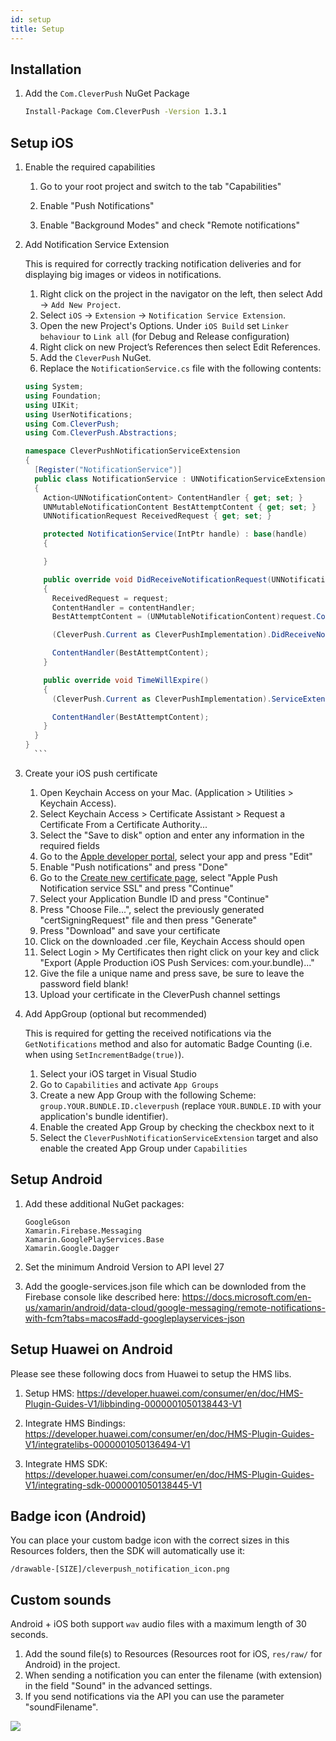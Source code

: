 ```yaml
---
id: setup
title: Setup
---
```


## Installation

1. Add the `Com.CleverPush` NuGet Package
    ```bash
    Install-Package Com.CleverPush -Version 1.3.1
    ```


## Setup iOS

1. Enable the required capabilities

   1. Go to your root project and switch to the tab "Capabilities"
   
   2. Enable "Push Notifications"
   
   3. Enable "Background Modes" and check "Remote notifications"

2. Add Notification Service Extension

    This is required for correctly tracking notification deliveries and for displaying big images or videos in notifications.

    1. Right click on the project in the navigator on the left, then select Add -> `Add New Project`.
    2. Select `iOS` -> `Extension` -> `Notification Service Extension`.
    3. Open the new Project's Options. Under `iOS Build` set `Linker behaviour` to `Link all` (for Debug and Release configuration)
    4. Right click on new Project’s References then select Edit References.
    5. Add the `CleverPush` NuGet.
    6. Replace the `NotificationService.cs` file with the following contents:

      ```csharp
      using System;
      using Foundation;
      using UIKit;
      using UserNotifications;
      using Com.CleverPush;
      using Com.CleverPush.Abstractions;

      namespace CleverPushNotificationServiceExtension
      {
        [Register("NotificationService")]
        public class NotificationService : UNNotificationServiceExtension
        {
          Action<UNNotificationContent> ContentHandler { get; set; }
          UNMutableNotificationContent BestAttemptContent { get; set; }
          UNNotificationRequest ReceivedRequest { get; set; }

          protected NotificationService(IntPtr handle) : base(handle)
          {

          }

          public override void DidReceiveNotificationRequest(UNNotificationRequest request, Action<UNNotificationContent> contentHandler)
          {
            ReceivedRequest = request;
            ContentHandler = contentHandler;
            BestAttemptContent = (UNMutableNotificationContent)request.Content.MutableCopy();

            (CleverPush.Current as CleverPushImplementation).DidReceiveNotificationExtensionRequest(request, BestAttemptContent);

            ContentHandler(BestAttemptContent);
          }

          public override void TimeWillExpire()
          {
            (CleverPush.Current as CleverPushImplementation).ServiceExtensionTimeWillExpireRequest(ReceivedRequest, BestAttemptContent);

            ContentHandler(BestAttemptContent);
          }
        }
      }
        ```

3. Create your iOS push certificate

   1. Open Keychain Access on your Mac. (Application > Utilities > Keychain Access).
   2. Select Keychain Access > Certificate Assistant > Request a Certificate From a Certificate Authority...
   3. Select the "Save to disk" option and enter any information in the required fields
   4. Go to the [Apple developer portal](https://developer.apple.com/account/ios/identifier/bundle), select your app and press "Edit"
   5. Enable "Push notifications" and press "Done"
   6. Go to the [Create new certificate page](https://developer.apple.com/account/ios/certificate/create), select "Apple Push Notification service SSL" and press "Continue"
   7. Select your Application Bundle ID and press "Continue"
   8. Press "Choose File...", select the previously generated "certSigningRequest" file and then press "Generate"
   9. Press "Download" and save your certificate
   10. Click on the downloaded .cer file, Keychain Access should open
   11. Select Login > My Certificates then right click on your key and click "Export (Apple Production iOS Push Services: com.your.bundle)..."
   12. Give the file a unique name and press save, be sure to leave the password field blank!
   13. Upload your certificate in the CleverPush channel settings
   

4. Add AppGroup (optional but recommended)

    This is required for getting the received notifications via the `GetNotifications` method and also for automatic Badge Counting (i.e. when using `SetIncrementBadge(true)`).

    1. Select your iOS target in Visual Studio
    2. Go to `Capabilities` and activate `App Groups`
    3. Create a new App Group with the following Scheme: `group.YOUR.BUNDLE.ID.cleverpush` (replace `YOUR.BUNDLE.ID` with your application's bundle identifier).
    4. Enable the created App Group by checking the checkbox next to it
    5. Select the `CleverPushNotificationServiceExtension` target and also enable the created App Group under `Capabilities`


## Setup Android

1. Add these additional NuGet packages:
   ```
   GoogleGson
   Xamarin.Firebase.Messaging
   Xamarin.GooglePlayServices.Base
   Xamarin.Google.Dagger
   ```

2. Set the minimum Android Version to API level 27
3. Add the google-services.json file which can be downloded from the Firebase console like described here: https://docs.microsoft.com/en-us/xamarin/android/data-cloud/google-messaging/remote-notifications-with-fcm?tabs=macos#add-googleplayservices-json


## Setup Huawei on Android

Please see these following docs from Huawei to setup the HMS libs.

1. Setup HMS: https://developer.huawei.com/consumer/en/doc/HMS-Plugin-Guides-V1/libbinding-0000001050138443-V1

2. Integrate HMS Bindings: https://developer.huawei.com/consumer/en/doc/HMS-Plugin-Guides-V1/integratelibs-0000001050136494-V1

3. Integrate HMS SDK: https://developer.huawei.com/consumer/en/doc/HMS-Plugin-Guides-V1/integrating-sdk-0000001050138445-V1


## Badge icon (Android)

You can place your custom badge icon with the correct sizes in this Resources folders, then the SDK will automatically use it:

```
/drawable-[SIZE]/cleverpush_notification_icon.png
```

## Custom sounds

Android + iOS both support `wav` audio files with a maximum length of 30 seconds.

1. Add the sound file(s) to Resources (Resources root for iOS, `res/raw/` for Android) in the project.
2. When sending a notification you can enter the filename (with extension) in the field "Sound" in the advanced settings.
3. If you send notifications via the API you can use the parameter "soundFilename".

![](https://i.ibb.co/nssvMNk/Screenshot-2021-04-02-at-12-40-24-PM.png)
